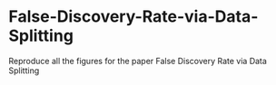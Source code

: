 # False-Discovery-Rate-via-Data-Splitting
Reproduce all the figures for the paper False Discovery Rate via Data Splitting
